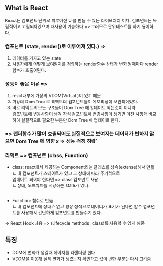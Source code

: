 ## What is React

React는 컴포넌트 단위로 이루어진 UI를 만들 수 있는 라이브러리 이다.
컴포넌트는 독립적이고 고립되어있으며 재사용이 가능하다 => 그러므로 단위테스트를 하기 용이하다.

### 컴포넌트 (state, render()로 이루어져 있다.) =>

1. 데이터를 가지고 있는 state
2. 사용자에게 어떻게 보여질지를 정의하는 render함수
   상태가 변화 될때마다 render함수가 호출이된다.

### 성능이 좋은 이유 =>

1. react내부에 가상의 VDOM(Virtual )이 있기 때문
2. 가상의 Dom Tree 로 리액트의 컴포넌트들이 메모리상에 보관되어있다.
3. 바로 리액트의 모든 구조들이 Dom Tree 에 업데이트 되는것이 아니라  
    컴포넌트에 변동사항이 생겨
   자식 컴포넌트에 변경사항이 생기면 이전 사항과 비교하여 실질적으로 필요한 부분만 Dom Tree 에 업데이트 한다.

### => 랜더함수가 많이 호출되어도 실질적으로 보여지는 데이터가 변하지 않으면 Dom Tree 에 영향 x => 성능 걱정 하락`

### 리액트 => 컴포넌트 (class, Function)

- class: react에서 제공하는 Component라는 클래스를 상속(extense)해서 만듦  
  ㄴ 내 컴포넌트가 스테이트가 있고 그 상태에 따라 주기적으로  
  업데이트 되어야 한다면 => class 컴포넌트 사용  
  ㄴ 상태, 오브젝트를 저장하는 state가 있다.

##

- Function: 함수로 만듦  
  ㄴ 내 컴포넌트에 상태가 없고 항상 정적으로 데이터가 표기가 된다면 함수 컴포넌트를 사용해서 간단하게 컴포넌트를 만들수가 있다.

=> React Hook 사용 => (Lifecycle methods , class)를 사용할 수 있게 해줌

## 특징

- DOM에 변화가 생길때 페이지를 리랜더링 한다
- VDOM을 이용해 실제 변화가 생겼는지 확인하고 값이 변한 부분만 다시 그려줌

